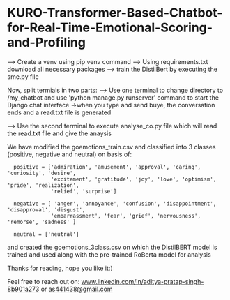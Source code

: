 # KURO-Transformer-Based-Chatbot-for-Real-Time-Emotional-Scoring-and-Profiling

--> Create a venv using pip venv command
--> Using requirements.txt download all necessary packages
--> train the DistilBert by executing the sme.py file 


Now, split termials in two parts:
--> Use one terminal to change directory to /my_chatbot and use 'python manage.py runserver' command to start the Django chat interface
    ->when you type and send buye, the conversation ends and a read.txt file is generated
    
--> Use the second terminal to execute analyse_co.py file which will read the read.txt file and give the anaysis



We have modified the goemotions_train.csv and classified into 3 classes (positive, negative and neutral) on basis of:
      
      positive = ['admiration', 'amusement', 'approval', 'caring', 'curiosity', 'desire',
                  'excitement', 'gratitude', 'joy', 'love', 'optimism', 'pride', 'realization',
                  'relief', 'surprise']

      negative = [ 'anger', 'annoyance', 'confusion', 'disappointment', 'disapproval', 'disgust',
                  'embarrassment', 'fear', 'grief', 'nervousness', 'remorse', 'sadness' ]

      neutral = ['neutral']

and created the goemotions_3class.csv on which the DistilBERT model is trained and used along with the pre-trained RoBerta model for analysis

Thanks for reading, hope you like it:)

Feel free to reach out on: www.linkedin.com/in/aditya-pratap-singh-8b901a273
                                            or
                                    as441438@gmail.com

